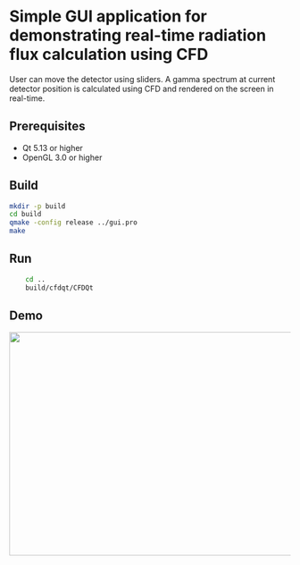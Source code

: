 # Simple GUI application for demonstrating real-time radiation flux calculation using CFD
User can move the detector using sliders. A gamma spectrum at current detector position is calculated using CFD and rendered on the screen in real-time.

## Prerequisites
- Qt 5.13 or higher
- OpenGL 3.0 or higher

## Build
  ```bash
  mkdir -p build
  cd build
  qmake -config release ../gui.pro
  make
  ```
## Run
```bash
    cd ..
    build/cfdqt/CFDQt
```
## Demo
<img src="Demo/demo.gif" width="800" height="400" />
